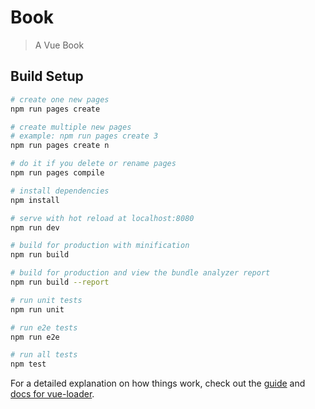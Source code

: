 # Book

> A Vue Book

## Build Setup

``` bash
# create one new pages
npm run pages create

# create multiple new pages
# example: npm run pages create 3
npm run pages create n

# do it if you delete or rename pages
npm run pages compile

# install dependencies
npm install

# serve with hot reload at localhost:8080
npm run dev

# build for production with minification
npm run build

# build for production and view the bundle analyzer report
npm run build --report

# run unit tests
npm run unit

# run e2e tests
npm run e2e

# run all tests
npm test
```

For a detailed explanation on how things work, check out the [guide](http://vuejs-templates.github.io/webpack/) and [docs for vue-loader](http://vuejs.github.io/vue-loader).
